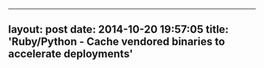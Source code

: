 -----------------------
layout:	post
date:	2014-10-20 19:57:05
title:	'Ruby/Python - Cache vendored binaries to accelerate deployments'
-----------------------
